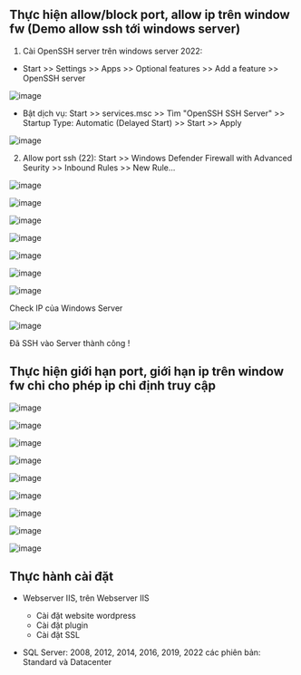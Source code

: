 ## Thực hiện allow/block port, allow ip trên window fw (Demo allow ssh tới windows server)

1. Cài OpenSSH server trên windows server 2022: 

- Start >> Settings >> Apps >> Optional features >> Add a feature >> OpenSSH server

![image](https://github.com/user-attachments/assets/73044b66-6a16-4379-9026-193b44ac66f2)

- Bật dịch vụ: Start >> services.msc >> Tìm "OpenSSH SSH Server" >> Startup Type: Automatic (Delayed Start) >> Start >> Apply

![image](https://github.com/user-attachments/assets/d0169808-4871-4074-a1b2-7c54a7dc68dc)


2. Allow port ssh (22): Start >> Windows Defender Firewall with Advanced Seurity >> Inbound Rules >> New Rule...

![image](https://github.com/user-attachments/assets/37dce92b-a7e5-4e46-8e12-81827a52c27e)

![image](https://github.com/user-attachments/assets/325fbd86-bdb0-4c02-a9a7-9c03f9de7e2d)

![image](https://github.com/user-attachments/assets/7f3b550b-bc0a-4992-8580-a1a7c07fa5ea)

![image](https://github.com/user-attachments/assets/2a3841f0-e303-460d-8cdf-d64112938f62)

![image](https://github.com/user-attachments/assets/ffff876e-9802-4706-b1a2-f27e1449eba8)

![image](https://github.com/user-attachments/assets/89c0c604-45bc-4e1a-8146-d414f3ef56b5)

![image](https://github.com/user-attachments/assets/9927621c-1bd9-4872-93d1-6a7a8fb9a124)

Check IP của Windows Server

![image](https://github.com/user-attachments/assets/fdc32893-04f5-46c7-b782-cfd91c61aff8)

Đã SSH vào Server thành công !


## Thực hiện giới hạn port, giới hạn ip trên window fw chỉ cho phép ip chỉ định truy cập

![image](https://github.com/user-attachments/assets/37dce92b-a7e5-4e46-8e12-81827a52c27e)

![image](https://github.com/user-attachments/assets/795c85f4-aeb6-4d8a-a14d-00dd7609d7b8)

![image](https://github.com/user-attachments/assets/58aa1414-5726-4729-bb00-2136141286f7)

![image](https://github.com/user-attachments/assets/1f0eea65-38e6-4c44-b667-a7977a0970b1)

![image](https://github.com/user-attachments/assets/cb6f0189-35cb-451b-87b2-3a213737a88d)

![image](https://github.com/user-attachments/assets/2583fb19-602d-41ee-a02d-a4a1fa9f46d1)

![image](https://github.com/user-attachments/assets/207a0a6c-51ea-4d31-9464-2d00a5b81c73)

![image](https://github.com/user-attachments/assets/ee70d4b9-ee3b-4a9c-b221-b94205585485)

![image](https://github.com/user-attachments/assets/eab303d4-2add-40c9-a519-50898c583566)


## Thực hành cài đặt

- Webserver IIS, trên Webserver IIS
  - Cài đặt website wordpress
  - Cài đặt plugin
  - Cài đặt SSL
 
- SQL Server: 2008, 2012, 2014, 2016, 2019, 2022 các phiên bản: Standard và Datacenter

